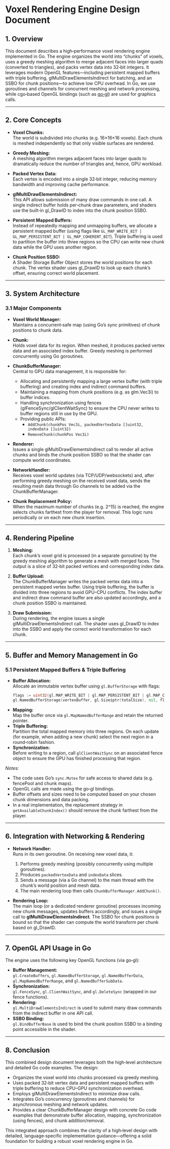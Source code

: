 



# Voxel Rendering Engine Design Document 

## 1. Overview

This document describes a high‑performance voxel rendering engine implemented in Go. The engine organizes the world into “chunks” of voxels, uses a greedy meshing algorithm to merge adjacent faces into larger quads (converted to triangles), and packs vertex data into 32‑bit integers. It leverages modern OpenGL features—including persistent mapped buffers with triple buffering, glMultiDrawElementsIndirect for batching, and an SSBO for chunk positions—to achieve low CPU overhead. In Go, we use goroutines and channels for concurrent meshing and network processing, while cgo‐based OpenGL bindings (such as [go‑gl](https://github.com/go-gl)) are used for graphics calls.

---

## 2. Core Concepts

- **Voxel Chunks:**  
  The world is subdivided into chunks (e.g. 16×16×16 voxels). Each chunk is meshed independently so that only visible surfaces are rendered.

- **Greedy Meshing:**  
  A meshing algorithm merges adjacent faces into larger quads to dramatically reduce the number of triangles and, hence, GPU workload.

- **Packed Vertex Data:**  
  Each vertex is encoded into a single 32‑bit integer, reducing memory bandwidth and improving cache performance.

- **glMultiDrawElementsIndirect:**  
  This API allows submission of many draw commands in one call. A single indirect buffer holds per‑chunk draw parameters, and shaders use the built‑in gl_DrawID to index into the chunk position SSBO.

- **Persistent Mapped Buffers:**  
  Instead of repeatedly mapping and unmapping buffers, we allocate a persistent mapped buffer (using flags like `GL_MAP_WRITE_BIT | GL_MAP_PERSISTENT_BIT | GL_MAP_COHERENT_BIT`). Triple buffering is used to partition the buffer into three regions so the CPU can write new chunk data while the GPU uses another region.

- **Chunk Position SSBO:**  
  A Shader Storage Buffer Object stores the world positions for each chunk. The vertex shader uses gl_DrawID to look up each chunk’s offset, ensuring correct world placement.

---

## 3. System Architecture

### 3.1 Major Components

- **Voxel World Manager:**  
  Maintains a concurrent‑safe map (using Go’s sync primitives) of chunk positions to chunk data.

- **Chunk:**  
  Holds voxel data for its region. When meshed, it produces packed vertex data and an associated index buffer. Greedy meshing is performed concurrently using Go goroutines.

- **ChunkBufferManager:**  
  Central to GPU data management, it is responsible for:
  - Allocating and persistently mapping a large vertex buffer (with triple buffering) and creating index and indirect command buffers.
  - Maintaining a mapping from chunk positions (e.g. as glm.Vec3i) to buffer indices.
  - Handling synchronization using fences (glFenceSync/glClientWaitSync) to ensure the CPU never writes to buffer regions still in use by the GPU.
  - Providing public APIs:
    - `AddChunk(chunkPos Vec3i, packedVertexData []uint32, indexData []uint32)`
    - `RemoveChunk(chunkPos Vec3i)`

- **Renderer:**  
  Issues a single glMultiDrawElementsIndirect call to render all active chunks and binds the chunk position SSBO so that the shader can compute world coordinates.

- **NetworkHandler:**  
  Receives voxel world updates (via TCP/UDP/websockets) and, after performing greedy meshing on the received voxel data, sends the resulting mesh data through Go channels to be added via the ChunkBufferManager.

- **Chunk Replacement Policy:**  
  When the maximum number of chunks (e.g. 2^15) is reached, the engine selects chunks farthest from the player for removal. This logic runs periodically or on each new chunk insertion.

---

## 4. Rendering Pipeline

1. **Meshing:**  
   Each chunk’s voxel grid is processed (in a separate goroutine) by the greedy meshing algorithm to generate a mesh with merged faces. The output is a slice of 32‑bit packed vertices and corresponding index data.

2. **Buffer Upload:**  
   The ChunkBufferManager writes the packed vertex data into a persistent mapped vertex buffer. Using triple buffering, the buffer is divided into three regions to avoid GPU–CPU conflicts. The index buffer and indirect draw command buffer are also updated accordingly, and a chunk position SSBO is maintained.

3. **Draw Submission:**  
   During rendering, the engine issues a single glMultiDrawElementsIndirect call. The shader uses gl_DrawID to index into the SSBO and apply the correct world transformation for each chunk.

---

## 5. Buffer and Memory Management in Go

### 5.1 Persistent Mapped Buffers & Triple Buffering

- **Buffer Allocation:**  
  Allocate an immutable vertex buffer using `gl.BufferStorage` with flags:
  ```go
  flags := uint32(gl.MAP_WRITE_BIT | gl.MAP_PERSISTENT_BIT | gl.MAP_COHERENT_BIT)
  gl.NamedBufferStorage(vertexBuffer, gl.Sizeiptr(totalSize), nil, flags)
  ```
- **Mapping:**  
  Map the buffer once via `gl.MapNamedBufferRange` and retain the returned pointer.
- **Triple Buffering:**  
  Partition the total mapped memory into three regions. On each update (for example, when adding a new chunk) select the next region in a round‑robin fashion.
- **Synchronization:**  
  Before writing to a region, call `glClientWaitSync` on an associated fence object to ensure the GPU has finished processing that region.


*Notes:*  
- The code uses Go’s `sync.Mutex` for safe access to shared data (e.g. fencePool and chunk maps).  
- OpenGL calls are made using the go‑gl bindings.  
- Buffer offsets and sizes need to be computed based on your chosen chunk dimensions and data packing.  
- In a real implementation, the replacement strategy in `getAvailableChunkIndex()` should remove the chunk farthest from the player.

---

## 6. Integration with Networking & Rendering

- **Network Handler:**  
  Runs in its own goroutine. On receiving new voxel data, it:
  1. Performs greedy meshing (possibly concurrently using multiple goroutines).
  2. Produces `packedVertexData` and `indexData` slices.
  3. Sends a message (via a Go channel) to the main thread with the chunk’s world position and mesh data.
  4. The main rendering loop then calls `ChunkBufferManager.AddChunk()`.

- **Rendering Loop:**  
  The main loop (or a dedicated renderer goroutine) processes incoming new chunk messages, updates buffers accordingly, and issues a single call to **glMultiDrawElementsIndirect**. The SSBO for chunk positions is bound so that the shader can compute the world transform per chunk based on gl_DrawID.

---

## 7. OpenGL API Usage in Go

The engine uses the following key OpenGL functions (via go‑gl):
- **Buffer Management:**  
  `gl.CreateBuffers`, `gl.NamedBufferStorage`, `gl.NamedBufferData`, `gl.MapNamedBufferRange`, and `gl.NamedBufferSubData`.
- **Synchronization:**  
  `gl.FenceSync`, `gl.ClientWaitSync`, and `gl.DeleteSync` (wrapped in our fence functions).
- **Rendering:**  
  `gl.MultiDrawElementsIndirect` is used to submit many draw commands from the indirect buffer in one API call.
- **SSBO Binding:**  
  `gl.BindBufferBase` is used to bind the chunk position SSBO to a binding point accessible in the shader.

---

## 8. Conclusion

This combined design document leverages both the high‑level architecture and detailed Go code examples. The design:
- Organizes the voxel world into chunks processed via greedy meshing.
- Uses packed 32‑bit vertex data and persistent mapped buffers with triple buffering to reduce CPU–GPU synchronization overhead.
- Employs glMultiDrawElementsIndirect to minimize draw calls.
- Integrates Go’s concurrency (goroutines and channels) for asynchronous meshing and network updates.
- Provides a clear ChunkBufferManager design with concrete Go code examples that demonstrate buffer allocation, mapping, synchronization (using fences), and chunk addition/removal.

This integrated approach combines the clarity of a high‑level design with detailed, language‑specific implementation guidance—offering a solid foundation for building a robust voxel rendering engine in Go.

